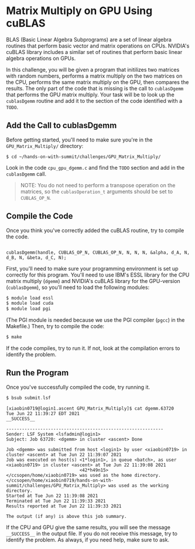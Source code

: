 # Matrix Multiply on GPU Using cuBLAS

BLAS (Basic Linear Algebra Subprograms) are a set of linear algebra routines that perform basic vector and matrix operations on CPUs. NVIDIA's cuBLAS library includes a similar set of routines that perform basic linear algebra operations on GPUs. 

In this challenge, you will be given a program that initilizes two matrices with random numbers, performs a matrix multiply on the two matrices on the CPU, performs the same matrix multiply on the GPU, then compares the results. The only part of the code that is missing is the call to `cublasDgemm` that performs the GPU matrix multiply. Your task will be to look up the `cublasDgemm` routine and add it to the section of the code identified with a `TODO`.

## Add the Call to cublasDgemm

Before getting started, you'll need to make sure you're in the `GPU_Matrix_Multiply/` directory:

```
$ cd ~/hands-on-with-summit/challenges/GPU_Matrix_Multiply/
```

Look in the code `cpu_gpu_dgemm.c` and find the `TODO` section and add in the `cublasDgemm` call.

> NOTE: You do not need to perform a transpose operation on the matrices, so the `cublasOperation_t` arguments should be set to `CUBLAS_OP_N`.

## Compile the Code

Once you think you've correctly added the cuBLAS routine, try to compile the code.

```

cublasDgemm(handle, CUBLAS_OP_N, CUBLAS_OP_N, N, N, N, &alpha, d_A, N, d_B, N, &beta, d_C, N);

```


First, you'll need to make sure your programming environment is set up correctly for this program. You'll need to use IBM's ESSL library for the CPU matrix multiply (`dgemm`) and NVIDIA's cuBLAS library for the GPU-version (`cublasDgemm`), so you'll need to load the following modules:

```c
$ module load essl
$ module load cuda
$ module load pgi
```

(The PGI module is needed because we use the PGI compiler (`pgcc`) in the Makefile.) 
Then, try to compile the code:

```c
$ make
``` 

If the code compiles, try to run it. If not, look at the compilation errors to identify the problem.

## Run the Program

Once you've successfully compiled the code, try running it.

```c
$ bsub submit.lsf
```

```
[xiaobin0719@login1.ascent GPU_Matrix_Multiply]$ cat dgemm.63720
Tue Jun 22 11:39:27 EDT 2021
__SUCCESS__

------------------------------------------------------------
Sender: LSF System <lsfadmin@login1>
Subject: Job 63720: <dgemm> in cluster <ascent> Done

Job <dgemm> was submitted from host <login1> by user <xiaobin0719> in cluster <ascent> at Tue Jun 22 11:39:07 2021
Job was executed on host(s) <1*login1>, in queue <batch>, as user <xiaobin0719> in cluster <ascent> at Tue Jun 22 11:39:08 2021
                            <42*h49n15>
</ccsopen/home/xiaobin0719> was used as the home directory.
</ccsopen/home/xiaobin0719/hands-on-with-summit/challenges/GPU_Matrix_Multiply> was used as the working directory.
Started at Tue Jun 22 11:39:08 2021
Terminated at Tue Jun 22 11:39:33 2021
Results reported at Tue Jun 22 11:39:33 2021

The output (if any) is above this job summary.

```

If the CPU and GPU give the same results, you will see the message `__SUCCESS__` in the output file. If you do not receive this message, try to identify the problem. As always, if you need help, make sure to ask.

